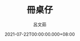 ---
issue: 438
title: 冊桌仔
author: 呂文茹
date: 2021-07-22T00:00:00.000+08:00
topic: 生活
difficulty: 1
wikidata: Q131449293
wikidata_link: https://www.wikidata.org/wiki/Q131449293
---